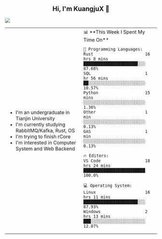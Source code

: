 <h2 align="center"> Hi, I'm KuangjuX 👋 </h2>
<p><img src="https://w.wallhaven.cc/full/nz/wallhaven-nz1e8j.jpg"></p>
<table>
    <tr>
        <td valign="center" width="50%">
            <ul>
                <li>I'm an undergraduate in Tianjin University</li>
                <li>I'm currently studying RabbitMQ/Kafka, Rust, OS</li>
                <li>I'm trying to finish rCore</li>
                <li>I'm interested in Computer System and Web Backend</li>
            </ul>
        </td>
       <td valign="top" width="50%">
<!--START_SECTION:waka-->
📊 **This Week I Spent My Time On** 

```text
💬 Programming Languages: 
Rust                     16 hrs 8 mins       ██████████████████████░░░   87.68% 
SQL                      1 hr 56 mins        ██░░░░░░░░░░░░░░░░░░░░░░░   10.57% 
Python                   15 mins             ░░░░░░░░░░░░░░░░░░░░░░░░░   1.36% 
Other                    1 min               ░░░░░░░░░░░░░░░░░░░░░░░░░   0.13% 
GAS                      1 min               ░░░░░░░░░░░░░░░░░░░░░░░░░   0.13%

🔥 Editors: 
VS Code                  18 hrs 24 mins      █████████████████████████   100.0%

💻 Operating System: 
Linux                    16 hrs 11 mins      ██████████████████████░░░   87.93% 
Windows                  2 hrs 13 mins       ███░░░░░░░░░░░░░░░░░░░░░░   12.07%

```


<!--END_SECTION:waka-->
</td></tr>
</table>
